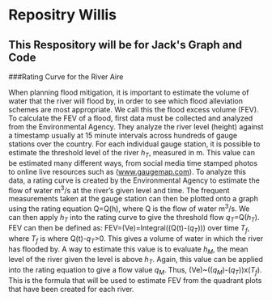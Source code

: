 # Repositry Willis

## This Respository will be for Jack's Graph and Code

###Rating Curve for the River Aire

When planning flood mitigation, it is important to estimate the volume of water that the river will flood by, in order to see which flood alleviation schemes are most appropriate. We call this the flood excess volume (FEV). To calculate the FEV of a flood, first data must be collected and analyzed from the Environmental Agency. They analyze the river level (height) against a timestamp usually at 15 minute intervals across hundreds of gauge stations over the country. For each individual gauge station, it is possible to estimate the threshold level of the river *h<sub>T</sub>*, measured in m. This value can be estimated many different ways, from social media time stamped photos to online live resources such as (www.gaugemap.com). To analyze this data, a rating curve is created by the Environmental Agency to estimate the flow of water m<sup>3</sup>/s at the river’s given level and time. The frequent measurements taken at the gauge station can then be plotted onto a graph using the rating equation Q=Q(h), where Q is the flow of water m<sup>3</sup>/s. We can then apply *h<sub>T</sub>* into the rating curve to give the threshold flow *q<sub>T</sub>*=Q(*h<sub>T</sub>*). FEV can then be defined as: FEV=(Ve)=Integral((Q(t)-(*q<sub>T</sub>*))) over time *T<sub>f</sub>*, where *T<sub>f</sub>* is where Q(t)-*q<sub>T</sub>*>0. This gives a volume of water in which the river has flooded by. A way to estimate this value is to evaluate *h<sub>M</sub>*, the mean level of the river given the level is above *h<sub>T</sub>*. Again, this value can be applied into the rating equation to give a flow value *q<sub>M</sub>*. Thus, (Ve)~((*q<sub>M</sub>*)-(*q<sub>T</sub>*))x(*T<sub>f</sub>*). This is the formula that will be used to estimate FEV from the quadrant plots that have been created for each river.


